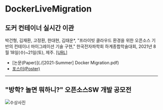 # DockerLiveMigration
## 도커 컨테이너 실시간 이관

박건형, 김재환, 고정환, 한대현, 김태운*, "프라이빗 클라우드 환경을 위한 오픈소스 기반의 컨테이너 마이그레이션 기술 구현," 한국전자파학회 하계종합학술대회, 2021년 8월 18일(수)~21일(토), 제주. [[URL]](https://2021summer.kiees.or.kr/html/)

- [논문(Paper)](./[2021-Summer] Docker Migration.pdf)
- [포스터(Poster)](./도커-마이그레이션-포스터-최종.pdf)
----
## "방학? 놀면 뭐하니?"  오픈소스SW 개발 공모전
![수상사진](https://user-images.githubusercontent.com/83600412/150324151-86139f27-f9e5-403f-971a-fb8346b8b675.JPG)
